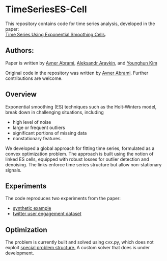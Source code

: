 # TimeSeriesES-Cell

This repository contains code for time series analysis, developed in the paper:  
[Time Series Using Exponential Smoothing Cells](https://arxiv.org/abs/1706.02829). 

## Authors: 
Paper is written by [Avner Abrami](https://www.linkedin.com/in/avnerabrami/), [Aleksandr Aravkin](https://sites.google.com/site/saravkin/), and [Younghun Kim](https://www.linkedin.com/in/younghun-kim-20441249/)

Original code in the repository was written by [Avner Abrami](https://www.linkedin.com/in/avnerabrami/). Further contributions are welcome. 


## Overview
Exponential smoothing (ES) techniques such as the Holt-Winters model, break down in challenging situations, including
  * high level of noise
  * large or frequent outliers
  * significant portions of missing data
  * nonstationary features. 

We developed a global approach for fitting time series, formulated as a convex optimization problem. 
The approach is built using the notion of linked ES cells, equipped with robust losses for outlier 
detection and denoising. The links enforce time series structure but allow non-stationary signals.  


## Experiments
The code reproduces two experiments from the paper: 
* [synthetic example](https://github.com/UW-AMO/TimeSeriesES-Cell/blob/master/Illustration%20-%20Paper%20-%20Synthetic%20Example.ipynb)
* [twitter user engagement dataset](https://github.com/UW-AMO/TimeSeriesES-Cell/blob/master/Illustration%20-%20Paper%20-%20Twitter%20Data.ipynb) 

## Optimization
The problem is currently built and solved using cvx.py, which does not exploit [special problem structure.](https://arxiv.org/abs/1609.06369) A custom solver that does is under development.  
